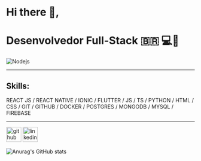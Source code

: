 # Hi there 👋,
# Desenvolvedor Full-Stack   :brazil:  💻📱

<img align="center" alt="Nodejs" src="https://buddy.works/guides/covers/test-nodejs-app/share-nodejs-logo.png" />

<hr>

## Skills: 

<link rel="stylesheet" href="https://cdn.jsdelivr.net/gh/devicons/devicon@v2.12.0/devicon.min.css">

REACT JS / REACT NATIVE / IONIC / FLUTTER / JS / TS / PYTHON /  HTML / CSS / GIT / GITHUB / DOCKER / POSTGRES / MONGODB / MYSQL / FIREBASE

<hr>

[<img src='https://cdn.jsdelivr.net/npm/simple-icons@3.0.1/icons/github.svg' alt='github' height='40'>](https://github.com/davissbf)  [<img src='https://cdn.jsdelivr.net/npm/simple-icons@3.0.1/icons/linkedin.svg' alt='linkedin' height='40'>](https://www.linkedin.com/in/davi-souza-667497195/)  

![Anurag's GitHub stats](https://github-readme-stats.vercel.app/api?username=davissbf&show_icons=true&theme=dark)
